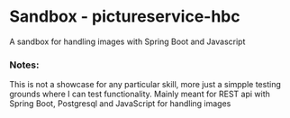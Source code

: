 # Sandbox - pictureservice-hbc

A sandbox for handling images with Spring Boot and Javascript

### Notes:
This is not a showcase for any particular skill, more just a simpple testing grounds where I  can test functionality.
Mainly meant for REST api with Spring Boot, Postgresql and JavaScript for handling images
